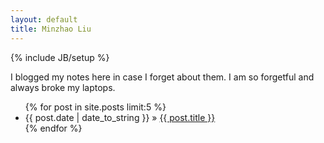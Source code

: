 ```yaml
---
layout: default
title: Minzhao Liu
---
```

{% include JB/setup %}

I blogged my notes here in case I forget about them. I am so forgetful and always broke my laptops.

<ul class="posts">
{% for post in site.posts limit:5 %}
<li><span>{{ post.date | date_to_string }}</span> &raquo; <a href="{{ BASE_PATH }}{{ post.url }}">{{ post.title }}</a></li>
{% endfor %}
</ul>
